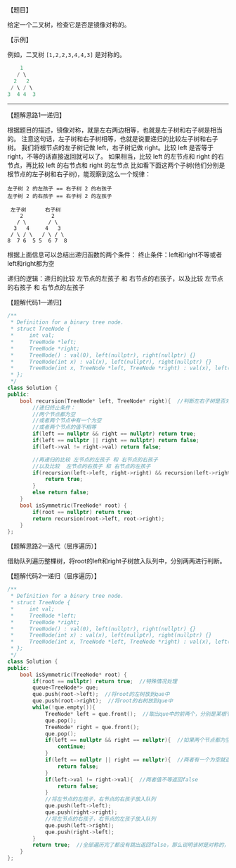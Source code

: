 【题目】

给定一个二叉树，检查它是否是镜像对称的。

【示例】

例如，二叉树 `[1,2,2,3,4,4,3]` 是对称的。

```c++
    1
   / \
  2   2
 / \ / \
3  4 4  3
```

---

【题解思路1—递归】

根据题目的描述，镜像对称，就是左右两边相等，也就是左子树和右子树是相当的。
注意这句话，左子树和右子树相等，也就是说要递归的比较左子树和右子树。
我们将根节点的左子树记做 left，右子树记做 right。比较 left 是否等于 right，不等的话直接返回就可以了。
如果相当，比较 left 的左节点和 right 的右节点，再比较 left 的右节点和 right 的左节点
比如看下面这两个子树(他们分别是根节点的左子树和右子树)，能观察到这么一个规律：

```
左子树 2 的左孩子 == 右子树 2 的右孩子
左子树 2 的右孩子 == 右子树 2 的左孩子
```

```
 左子树      右子树
    2         2
   / \       / \
  3   4     4   3
 / \ / \   / \ / \
8  7 6  5 5  6 7  8
```

根据上面信息可以总结出递归函数的两个条件：
终止条件：left和right不等或者left和right都为空

递归的逻辑：递归的比较 左节点的左孩子 和 右节点的右孩子，以及比较  左节点的右孩子 和 右节点的左孩子

【题解代码1—递归】

```c++
/**
 * Definition for a binary tree node.
 * struct TreeNode {
 *     int val;
 *     TreeNode *left;
 *     TreeNode *right;
 *     TreeNode() : val(0), left(nullptr), right(nullptr) {}
 *     TreeNode(int x) : val(x), left(nullptr), right(nullptr) {}
 *     TreeNode(int x, TreeNode *left, TreeNode *right) : val(x), left(left), right(right) {}
 * };
 */
class Solution {
public:
    bool recursion(TreeNode* left, TreeNode* right){  //判断左右子树是否对称
        //递归终止条件：
        //两个节点都为空
        //或者两个节点中有一个为空
        //或者两个节点的值不相等
        if(left == nullptr && right == nullptr) return true;
        if(left == nullptr || right == nullptr) return false;
        if(left->val != right->val) return false;

        //再递归的比较 左节点的左孩子 和 右节点的右孩子
        //以及比较  左节点的右孩子 和 右节点的左孩子
        if(recursion(left->left, right->right) && recursion(left->right, right->left)){
            return true;
        }
        else return false;
    }
    bool isSymmetric(TreeNode* root) {
        if(root == nullptr) return true;
        return recursion(root->left, root->right);
    }
};
```

【题解思路2—迭代（层序遍历）】

借助队列遍历整棵树，将root的left和right子树放入队列中，分别两两进行判断。

【题解代码2—递归（层序遍历）】

```c++
/**
 * Definition for a binary tree node.
 * struct TreeNode {
 *     int val;
 *     TreeNode *left;
 *     TreeNode *right;
 *     TreeNode() : val(0), left(nullptr), right(nullptr) {}
 *     TreeNode(int x) : val(x), left(nullptr), right(nullptr) {}
 *     TreeNode(int x, TreeNode *left, TreeNode *right) : val(x), left(left), right(right) {}
 * };
 */
class Solution {
public:
    bool isSymmetric(TreeNode* root) {
        if(root == nullptr) return true;  //特殊情况处理
        queue<TreeNode*> que;
        que.push(root->left);  //将root的左树放到que中
        que.push(root->right);  //将root的右树放到que中
        while(!que.empty()){
            TreeNode* left = que.front();  //取出que中的前两个，分别是某根节点的左树和右树
            que.pop();
            TreeNode* right = que.front();
            que.pop();
            if(left == nullptr && right == nullptr){  //如果两个节点都为空就继续循环
                continue;
            }
            if(left == nullptr || right == nullptr){  //两者有一个为空就返回false
                return false;
            }
            if(left->val != right->val){  //两者值不等返回false
                return false;
            }
            //将左节点的左孩子，右节点的右孩子放入队列
            que.push(left->left);
            que.push(right->right);
            //将左节点的右孩子，右节点的左孩子放入队列
            que.push(left->right);
            que.push(right->left);
        }
        return true;  //全部遍历完了都没有跳出返回false，那么说明该树是对称的，返回true
    }
};
```


